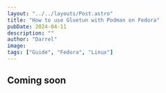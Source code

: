 ```yaml
---
layout: "../../layouts/Post.astro"
title: "How to use Gluetun with Podman on Fedora"
pubDate: 2024-04-11
description: ""
author: "Darrel"
image:
tags: ["Guide", "Fedora", "Linux"]
---
```


## Coming soon
